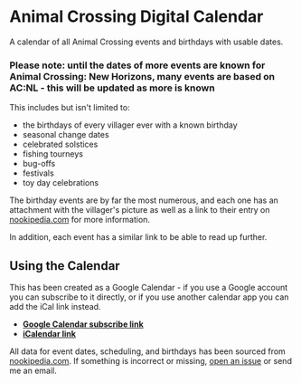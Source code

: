 # Animal Crossing Digital Calendar
A calendar of all Animal Crossing events and birthdays with usable dates.

### Please note: until the dates of more events are known for Animal Crossing: New Horizons, many events are based on AC:NL - this will be updated as more is known

This includes but isn't limited to:
* the birthdays of every villager ever with a known birthday
* seasonal change dates
* celebrated solstices
* fishing tourneys
* bug-offs
* festivals
* toy day celebrations

The birthday events are by far the most numerous, and each one has an attachment with the villager's picture as well as a link to their entry on [nookipedia.com](https://nookipedia.com/) for more information.

In addition, each event has a similar link to be able to read up further.

## Using the Calendar
This has been created as a Google Calendar - if you use a Google account you can subscribe to it directly, or if you use another calendar app you can add the iCal link instead.

* **[Google Calendar subscribe link](https://calendar.google.com/calendar?cid=MzNwcjRmOGVwZmJsN3RkZjVycXY1MzlrbzBAZ3JvdXAuY2FsZW5kYXIuZ29vZ2xlLmNvbQ)**
* **[iCalendar link](https://calendar.google.com/calendar/ical/33pr4f8epfbl7tdf5rqv539ko0%40group.calendar.google.com/private-f4ce1a0d4eb3299a7f82e5f9bb2a0881/basic.ics)**

All data for event dates, scheduling, and birthdays has been sourced from [nookipedia.com](https://nookipedia.com/). If something is incorrect or missing, [open an issue](https://github.com/zedseven/ac-calendar/issues/new) or send me an email.
